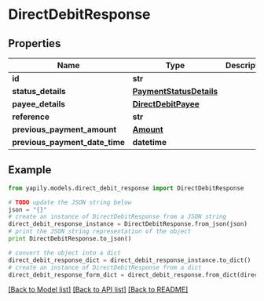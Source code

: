# DirectDebitResponse


## Properties

Name | Type | Description | Notes
------------ | ------------- | ------------- | -------------
**id** | **str** |  | [optional] 
**status_details** | [**PaymentStatusDetails**](PaymentStatusDetails.md) |  | [optional] 
**payee_details** | [**DirectDebitPayee**](DirectDebitPayee.md) |  | [optional] 
**reference** | **str** |  | [optional] 
**previous_payment_amount** | [**Amount**](Amount.md) |  | [optional] 
**previous_payment_date_time** | **datetime** |  | [optional] 

## Example

```python
from yapily.models.direct_debit_response import DirectDebitResponse

# TODO update the JSON string below
json = "{}"
# create an instance of DirectDebitResponse from a JSON string
direct_debit_response_instance = DirectDebitResponse.from_json(json)
# print the JSON string representation of the object
print DirectDebitResponse.to_json()

# convert the object into a dict
direct_debit_response_dict = direct_debit_response_instance.to_dict()
# create an instance of DirectDebitResponse from a dict
direct_debit_response_form_dict = direct_debit_response.from_dict(direct_debit_response_dict)
```
[[Back to Model list]](../README.md#documentation-for-models) [[Back to API list]](../README.md#documentation-for-api-endpoints) [[Back to README]](../README.md)


